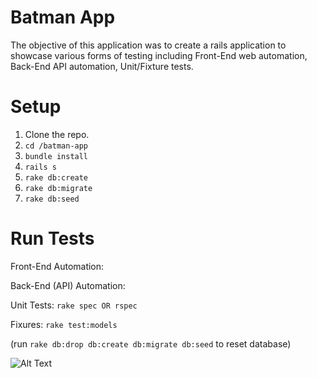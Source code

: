 # Batman App

The objective of this application was to create a rails application to showcase various forms of testing including Front-End web automation, Back-End API automation, Unit/Fixture tests.

# Setup

1. Clone the repo.
2. `cd /batman-app`
3. `bundle install`
4. `rails s`
5. `rake db:create`
6. `rake db:migrate`
7. `rake db:seed`

# Run Tests

Front-End Automation:


Back-End (API) Automation:


Unit Tests:
`rake spec OR rspec`

Fixures:
`rake test:models`

(run `rake db:drop db:create db:migrate db:seed` to reset database)

![Alt Text](https://media.giphy.com/media/5DQdk5oZzNgGc/giphy.gif)
